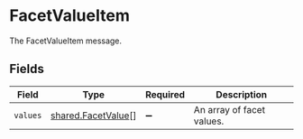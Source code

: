 # FacetValueItem

The FacetValueItem message.


## Fields

| Field                                                           | Type                                                            | Required                                                        | Description                                                     |
| --------------------------------------------------------------- | --------------------------------------------------------------- | --------------------------------------------------------------- | --------------------------------------------------------------- |
| `values`                                                        | [shared.FacetValue](../../../sdk/models/shared/facetvalue.md)[] | :heavy_minus_sign:                                              | An array of facet values.                                       |